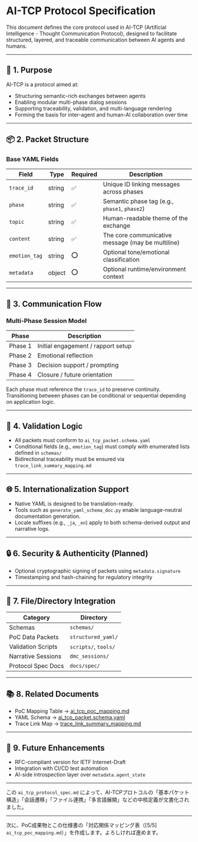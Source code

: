# AI-TCP Protocol Specification

This document defines the core protocol used in AI-TCP (Artificial Intelligence - Thought Communication Protocol), designed to facilitate structured, layered, and traceable communication between AI agents and humans.

---

## 🧠 1. Purpose

AI-TCP is a protocol aimed at:

- Structuring semantic-rich exchanges between agents
- Enabling modular multi-phase dialog sessions
- Supporting traceability, validation, and multi-language rendering
- Forming the basis for inter-agent and human-AI collaboration over time

---

## 📦 2. Packet Structure

### Base YAML Fields

| Field          | Type     | Required | Description                                      |
|----------------|----------|----------|--------------------------------------------------|
| `trace_id`     | string   | ✅       | Unique ID linking messages across phases        |
| `phase`        | string   | ✅       | Semantic phase tag (e.g., `phase1`, `phase2`)   |
| `topic`        | string   | ✅       | Human-readable theme of the exchange            |
| `content`      | string   | ✅       | The core communicative message (may be multiline)|
| `emotion_tag`  | string   | ⭕       | Optional tone/emotional classification           |
| `metadata`     | object   | ⭕       | Optional runtime/environment context             |

---

## 🔄 3. Communication Flow

### Multi-Phase Session Model

| Phase    | Description                       |
|----------|-----------------------------------|
| Phase 1  | Initial engagement / rapport setup|
| Phase 2  | Emotional reflection              |
| Phase 3  | Decision support / prompting      |
| Phase 4  | Closure / future orientation      |

Each phase must reference the `trace_id` to preserve continuity. Transitioning between phases can be conditional or sequential depending on application logic.

---

## 🧩 4. Validation Logic

- All packets must conform to `ai_tcp_packet.schema.yaml`
- Conditional fields (e.g., `emotion_tag`) must comply with enumerated lists defined in `schemas/`
- Bidirectional traceability must be ensured via `trace_link_summary_mapping.md`

---

## 🌐 5. Internationalization Support

- Native YAML is designed to be translation-ready.
- Tools such as `generate_yaml_schema_doc.py` enable language-neutral documentation generation.
- Locale suffixes (e.g., `_ja`, `_en`) apply to both schema-derived output and narrative logs.

---

## 🔒 6. Security & Authenticity (Planned)

- Optional cryptographic signing of packets using `metadata.signature`
- Timestamping and hash-chaining for regulatory integrity

---

## 🧱 7. File/Directory Integration

| Category             | Directory               |
|----------------------|-------------------------|
| Schemas              | `schemas/`              |
| PoC Data Packets     | `structured_yaml/`      |
| Validation Scripts   | `scripts/`, `tools/`    |
| Narrative Sessions   | `dmc_sessions/`         |
| Protocol Spec Docs   | `docs/spec/`            |

---

## 📚 8. Related Documents

- PoC Mapping Table → [ai_tcp_poc_mapping.md](./ai_tcp_poc_mapping.md)
- YAML Schema → [ai_tcp_packet.schema.yaml](../../schemas/ai_tcp_packet.schema.yaml)
- Trace Link Map → [trace_link_summary_mapping.md](../../dmc_sessions/analysis/trace_link_summary_mapping.md)

---

## 📄 9. Future Enhancements

- RFC-compliant version for IETF Internet-Draft
- Integration with CI/CD test automation
- AI-side introspection layer over `metadata.agent_state`

---

この `ai_tcp_protocol_spec.md` によって、AI-TCPプロトコルの「基本パケット構造」「会話遷移」「ファイル連携」「多言語展開」などの中核定義が文書化されました。

---

次に、PoC成果物とこの仕様書の「対応関係マッピング表（[5/5] `ai_tcp_poc_mapping.md`）」を作成します。よろしければ進めます。
